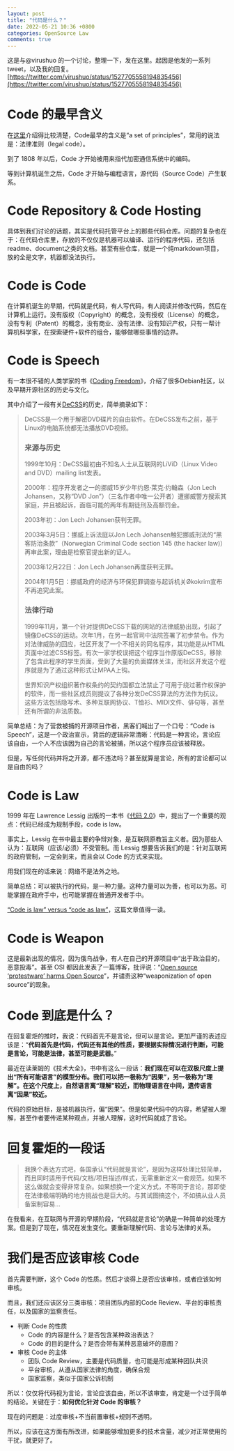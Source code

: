 ```yaml
---
layout: post
title: "代码是什么？"
date: 2022-05-21 10:36 +0800
categories: OpenSource Law
comments: true
---
```


这是与@virushuo 的一个讨论，整理一下，发在这里。起因是他发的一系列tweet，以及我的回复。 [https://twitter.com/virushuo/status/1527705558194835456](https://twitter.com/virushuo/status/1527705558194835456)

# Code 的最早含义

在[这里](https://www.vocabulary.com/dictionary/code)介绍得比较清楚，Code最早的含义是“a set of principles”，常用的说法是：法律准则（legal code）。

到了 1808 年以后，Code 才开始被用来指代加密通信系统中的编码。

等到计算机诞生之后，Code 才开始与编程语言，源代码（Source Code）产生联系。

# Code Repository & Code Hosting

具体到我们讨论的话题，其实是代码托管平台上的那些代码仓库。问题的复杂也在于：在代码仓库里，存放的不仅仅是机器可以编译、运行的程序代码，还包括readme、document之类的文档。甚至有些仓库，就是一个纯markdown项目，放的全是文字，机器都没法执行。

# Code is Code

在计算机诞生的早期，代码就是代码，有人写代码，有人阅读并修改代码，然后在计算机上运行。没有版权（Copyright）的概念，没有授权（License）的概念，没有专利（Patent）的概念，没有商业、没有法律、没有知识产权，只有一帮计算机科学家，在探索硬件+软件的组合，能够做哪些事情的边界。

# Code is Speech

有一本很不错的人类学家的书《[Coding Freedom](https://gabriellacoleman.org/Coleman-Coding-Freedom.pdf)》，介绍了很多Debian社区，以及早期开源社区的历史与文化。

其中介绍了一段有关[DeCSS](https://zh.wikipedia.org/wiki/DeCSS)的历史，简单摘录如下：

> DeCSS是一个用于解密DVD碟片的自由软件。在DeCSS发布之前，基于Linux的电脑系统都无法播放DVD视频。
>
> ### 来源与历史
>
> 1999年10月：DeCSS最初由不知名人士从互联网的LiViD（Linux Video and DVD）mailing list发表。
>
> 2000年：程序开发者之一的挪威15岁少年约恩·莱克·约翰森（Jon Lech Johansen，又称“DVD Jon”）（三名作者中唯一公开者）遭挪威警方搜索其家庭，并且被起诉，面临可能的两年有期徒刑及高额罚金。
>
> 2003年初：Jon Lech Johansen获判无罪。
>
> 2003年3月5日：挪威上诉法庭以Jon Lech Johansen触犯挪威刑法的“黑客防治条款”（Norwegian Criminal Code section 145 (the hacker law)）再审此案，理由是检察官提出新的证人。
>
> 2003年12月22日：Jon Lech Johansen再度获判无罪。
>
> 2004年1月5日：挪威政府的经济与环保犯罪调查与起诉机关Økokrim宣布不再追究此案。
>
> ### 法律行动
>
> 1999年11月，第一个针对提供DeCSS下载的网站的法律威胁出现，引起了镜像DeCSS的运动。次年1月，在另一起官司中法院签署了初步禁令。作为对法律威胁的回应，社区开发了一个不相关的同名程序，其功能是从HTML页面中过滤CSS标签。有次一家学校误把这个程序当作原版DeCSS，移除了包含此程序的学生页面，受到了大量的负面媒体关注，而社区开发这个程序就是为了通过这种形式让MPAA上钩。
>
> 世界知识产权组织著作权条约的契约国都立法禁止了可用于绕过著作权保护的软件，而一些社区成员则提议了各种分发DeCSS算法的方法作为抗议。这些方法包括隐写术、多种互联网协议、T恤衫、MIDI文件、俳句等，甚至还有所谓的非法质数。

简单总结：为了营救被捕的开源项目作者，黑客们喊出了一个口号：“Code is Speech”，这是一个政治宣示，背后的逻辑非常清晰：代码是一种言论，言论应该自由，一个人不应该因为自己的言论被捕，所以这个程序员应该被释放。

但是，写任何代码并将之开源，都不违法吗？甚至就算是言论，所有的言论都可以是自由的吗？

# Code is Law

1999 年在 Lawrence Lessig 出版的一本书《[代码 2.0](https://book.douban.com/subject/30276251/)》中，提出了一个重要的观点：代码已经成为规制手段，code is law。

事实上，Lessig 在书中最主要的争辩对象，是互联网原教旨主义者。因为那些人认为：互联网（应该/必须）不受管制。而 Lessig 想要告诉我们的是：针对互联网的政府管制，一定会到来，而且会以 Code 的方式来实现。

用我们现在的话来说：网络不是法外之地。

简单总结：可以被执行的代码，是一种力量。这种力量可以为善，也可以为恶。可能掌握在政府手中，也可能掌握在普通开发者手中。

[“Code is law” versus “code as law”](https://www.timesworld.com/articles/code-is-law-versus-code-as-law)，这篇文章值得一读。

# Code is Weapon

这是最新出现的情况，因为俄乌战争，有人在自己的开源项目中“出于政治目的，恶意投毒”。甚至 OSI 都因此发表了一篇博客，批评说：“[Open source ‘protestware’ harms Open Source](https://blog.opensource.org/open-source-protestware-harms-open-source/)”，并谴责这种“weaponization of open source”的现象。

# Code 到底是什么？

在回复霍炬的推时，我说：代码首先不是言论，但可以是言论。更加严谨的表述应该是：“**代码首先是代码，代码还有其他的性质，要根据实际情况进行判断，可能是言论，可能是法律，甚至可能是武器。**”

最近在读莱姆的《技术大全》，书中有这么一段话：**我们现在可以在双极尺度上提出“所有可能语言”的模型分布。我们可以把一极称为“因果”，另一极称为“理解”。在这个尺度上，自然语言离“理解”较近，而物理语言在中间，遗传语言离“因果”较近。**

代码的原始目标，是被机器执行，偏“因果”。但是如果代码中的内容，希望被人理解，甚至作者要传递某种观点，并被人理解，这时代码就成了言论。

# 回复霍炬的一段话

> 我换个表达方式吧，各国承认“代码就是言论”，是因为这样处理比较简单，而且同时适用于代码/文档/项目描述/样式，无需重新定义一套规范。如果不这么做就会变得非常复杂。如果想换一个定义方式，不等同于言论，那即使在法律极端明确的地方挑战也是巨大的。与其试图搞这个，不如搞从业人员备案制容易…

在我看来，在互联网与开源的早期阶段，“代码就是言论”的确是一种简单的处理方案。但是到了现在，情况在发生变化。要重新理解代码、言论与法律的关系。

# 我们是否应该审核 Code

首先需要判断，这个 Code 的性质。然后才谈得上是否应该审核，或者应该如何审核。

而且，我们还应该区分三类审核：项目团队内部的Code Review、平台的审核责任，以及国家的监察责任。

* 判断 Code 的性质
  * Code 的内容是什么？是否包含某种政治表达？
  * Code 的目的是什么？是否会带有某种恶意破坏的意图？
* 审核 Code 的主体
  * 团队 Code Review，主要是代码质量，也可能是形成某种团队共识
  * 平台审核，从遵从国家法律的角度，确保合规
  * 国家监察，类似于国家公诉机制

所以：仅仅将代码视为言论，言论应该自由，所以不该审查，肯定是一个过于简单的结论。关键在于：**如何优化针对 Code 的审核？**

现在的问题是：过度审核+不当前置审核+规则不透明。

所以，应该在这方面有所改进，如果能够增加更多的技术含量，减少对正常使用的干扰，就更好了。